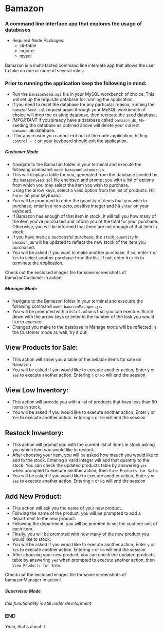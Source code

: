 # Bamazon

### A command line interface app that explores the usage of databases

* Required Node Packages:
    * cli-table
    * inquirer
    * mysql

Bamazon is a multi-facted command line intercafe app that allows the user to take on one or more of several roles:

### Prior to running the application keep the following in mind:

 * Run the `bamazonSeed.sql` file in your MySQL workbench of choice.  This will set up the requisite database for running the application.
 * If you need to reset the database for any particular reason, running the `bamazonSeed.sql` request again through your MySQL workbench of choice will drop the existing database, then recreate the seed database.
 * *IMPORTANT* If you already have a database called `bamazon_db`, re-seeding the database as outlined above will delete your current `bamazon_db` database.
 * If for any reason you cannot exit out of the node application, hitting `control + c` on your keyboard should exit the application.

##### Customer Mode

* Navigate to the Bamazon folder in your terminal and execute the following command: `node bamazonCustomer.js`.  
* This will display a table for you, generated from the database seeded by the `bamazonSeed.sql` file enclosed and prompt you with a list of options from which you may select the item you wish to purchase.
* Using the arrow keys, select a valid option from the list of products.  Hit `Enter` on your keyboard.
* You will be prompted to enter the quantity of items that you wish to purchase; enter in a non-zero, positive integer and hit `Enter` on your keyboard.
* If Bamazon has enough of that item in stock, it will tell you how many of the item you've purchased and inform you of the total for your purchase.  Otherwise, you will be informed that there are not enough of that item in stock.
* If you have made a successful purchase, the `stock_quantity` in `bamazon_db` will be updated to reflect the new stock of the item you purchased.
* You will be asked if you want to make another purchase; if so, enter `Y` or `Yes` to select another purchase from the list.  If not, enter `N` or `No` to terminate the application.

Check out the enclosed images file for some screenshots of bamazonCustomer in action!

##### Manager Mode

* Navigate to the Bamazon folder in your terminal and executre the following command `node bamazonManager.js`.
* You will be prompted with a list of actions that you can exectue.  Scroll down with the arrow keys or enter in the number of the task you would like to execute
* Changes you make to the database in Manage mode will be reflected in the Customer mode as well, try it out!

## View Products for Sale:
* This action will show you a table of the avilable items for sale on Bamazon
* You will be asked if you would like to execute another action, Enter `y` or `Yes` to execute another action. Entering `n` or `No` will end the session

## View Low Inventory:
* This action will provide you with a list of products that have less than 50 items in stock.
* You will be asked if you would like to execute another action, Enter `y` or `Yes` to execute another action. Entering `n` or `No` will end the session

## Restock Inventory:
* This action will prompt you with the current list of items in stock asking you which item you would like to restock.
* After choosing your item, you will be asked how mauch you would like to add to the stock.  Entering a valid integer will add that quantity to the stock.  You can check the updated products table by answering `yes` when prompted to execute another action, then `View Products for Sale`.
* You will be asked if you would like to execute another action, Enter `y` or `Yes` to execute another action. Entering `n` or `No` will end the session

## Add New Product:
* This action will ask you the name of your new product.
* Follwing the name of the product, you will be prompted to add a department to the new product.
* Following the department, you will be promted to set the cost per unit of each item.
* Finally, you will be prompted with how many of the new product you would like to stock.
* You will be asked if you would like to execute another action, Enter `y` or `Yes` to execute another action. Entering `n` or `No` will end the session
* After choosing your new product, you can check the updated products table by answering `yes` when prompted to execute another action, then `View Products for Sale`.

Check out the enclosed images file for some screenshots of bamazonManager in action!

##### Supervisor Mode

_this functionality is still under development_

### END

Yeah, that's about it.